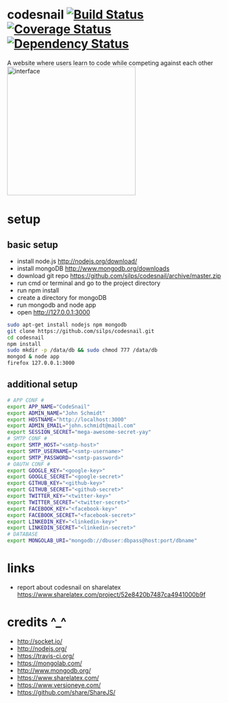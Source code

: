 codesnail [![Build Status](https://travis-ci.org/silps/codesnail.svg?branch=master)](https://travis-ci.org/silps/codesnail) [![Coverage Status](https://coveralls.io/repos/silps/codesnail/badge.svg)](https://coveralls.io/r/silps/codesnail) [![Dependency Status](https://www.versioneye.com/user/projects/549087169bc626ff60000010/badge.svg?style=flat)](https://www.versioneye.com/user/projects/549087169bc626ff60000010)
=========

A website where users learn to code while competing against each other
<img src="https://lh5.googleusercontent.com/-n-pB36SUv1k/VMrcm8hX5eI/AAAAAAAAKYw/Zgvc7U29AlU/w1518-h767-no/interface.png" alt="interface" height="300px">

setup
=====

basic setup
-----------
* install node.js http://nodejs.org/download/
* install mongoDB http://www.mongodb.org/downloads
* download git repo https://github.com/silps/codesnail/archive/master.zip
* run cmd or terminal and go to the project directory
* run npm install
* create a directory for mongoDB
* run mongodb and node app
* open http://127.0.0.1:3000
```bash
sudo apt-get install nodejs npm mongodb
git clone https://github.com/silps/codesnail.git
cd codesnail
npm install
sudo mkdir -p /data/db && sudo chmod 777 /data/db
mongod & node app
firefox 127.0.0.1:3000
```

additional setup
----------------
```bash
# APP CONF #
export APP_NAME="CodeSnail"
export ADMIN_NAME="John Schmidt"
export HOSTNAME="http://localhost:3000"
export ADMIN_EMAIL="john.schmidt@mail.com"
export SESSION_SECRET="mega-awesome-secret-yay"
# SMTP CONF #
export SMTP_HOST="<smtp-host>"
export SMTP_USERNAME="<smtp-username>"
export SMTP_PASSWORD="<smtp-password>"
# OAUTH CONF #
export GOOGLE_KEY="<google-key>"
export GOOGLE_SECRET="<google-secret>"
export GITHUB_KEY="<github-key>"
export GITHUB_SECRET="<github-secret>"
export TWITTER_KEY="<twitter-key>"
export TWITTER_SECRET="<twitter-secret>"
export FACEBOOK_KEY="<facebook-key>"
export FACEBOOK_SECRET="<facebook-secret>"
export LINKEDIN_KEY="<linkedin-key>"
export LINKEDIN_SECRET="<linkedin-secret>"
# DATABASE
export MONGOLAB_URI="mongodb://dbuser:dbpass@host:port/dbname"
```

links
=====

* report about codesnail on sharelatex https://www.sharelatex.com/project/52e8420b7487ca4941000b9f

credits ^_^
===========

* http://socket.io/
* http://nodejs.org/
* https://travis-ci.org/
* https://mongolab.com/
* http://www.mongodb.org/
* https://www.sharelatex.com/
* https://www.versioneye.com/
* https://github.com/share/ShareJS/

